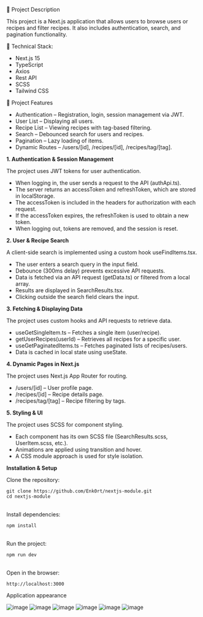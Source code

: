 📌 Project Description

This project is a Next.js application that allows users to browse users or recipes and filter recipes. It also includes authentication, search, and pagination functionality.

🚀 Technical Stack:
- Next.js 15
- TypeScript
- Axios
- Rest API
- SCSS
- Tailwind CSS
  
🔑 Project Features
- Authentication – Registration, login, session management via JWT.
- User List – Displaying all users.
- Recipe List – Viewing recipes with tag-based filtering.
- Search – Debounced search for users and recipes.
- Pagination – Lazy loading of items.
- Dynamic Routes – /users/[id], /recipes/[id], /recipes/tag/[tag].

	
**1. Authentication & Session Management**

The project uses JWT tokens for user authentication.

 
- When logging in, the user sends a request to the API (authApi.ts).
- The server returns an accessToken and refreshToken, which are stored in localStorage.
- The accessToken is included in the headers for authorization with each request.
- If the accessToken expires, the refreshToken is used to obtain a new token.
- When logging out, tokens are removed, and the session is reset.

  
**2. User & Recipe Search**

A client-side search is implemented using a custom hook useFindItems.tsx.

 
- The user enters a search query in the input field.
- Debounce (300ms delay) prevents excessive API requests.
- Data is fetched via an API request (getData.ts) or filtered from a local array.
- Results are displayed in SearchResults.tsx.
- Clicking outside the search field clears the input.

  
**3. Fetching & Displaying Data**

The project uses custom hooks and API requests to retrieve data.

 
- useGetSingleItem.ts – Fetches a single item (user/recipe).
- getUserRecipes(userId) – Retrieves all recipes for a specific user.
- useGetPaginatedItems.ts – Fetches paginated lists of recipes/users.
- Data is cached in local state using useState.

  
**4. Dynamic Pages in Next.js**

The project uses Next.js App Router for routing.

 
- /users/[id] – User profile page.
- /recipes/[id] – Recipe details page.
- /recipes/tag/[tag] – Recipe filtering by tags.

  
**5. Styling & UI**

The project uses SCSS for component styling.

 
- Each component has its own SCSS file (SearchResults.scss, UserItem.scss, etc.).
- Animations are applied using transition and hover.
- A CSS module approach is used for style isolation.

  
**Installation & Setup**

Clone the repository:
```
git clone https://github.com/Enk0rt/nextjs-module.git
cd nextjs-module
```
 \
Install dependencies:
```
npm install
```
 \
Run the project:
```
npm run dev
```
 \
Open in the browser:
```
http://localhost:3000
```

Application appearance


![image](https://github.com/user-attachments/assets/d2a561c5-7e92-4977-a9b7-6fcb3185053d)
![image](https://github.com/user-attachments/assets/c527af86-6402-4d80-9cec-5eed4deb9f2f)
![image](https://github.com/user-attachments/assets/50d5062f-c3cf-4f45-8a3c-bff271af59f2)
![image](https://github.com/user-attachments/assets/1b3e3829-dcec-426d-b567-bed40ba8a3c3)
![image](https://github.com/user-attachments/assets/3eda8dd0-ec85-4c53-ace3-5e9db48d6d1e)
![image](https://github.com/user-attachments/assets/ef2f221a-ebbd-4718-b2a2-26b1ede95d85)




